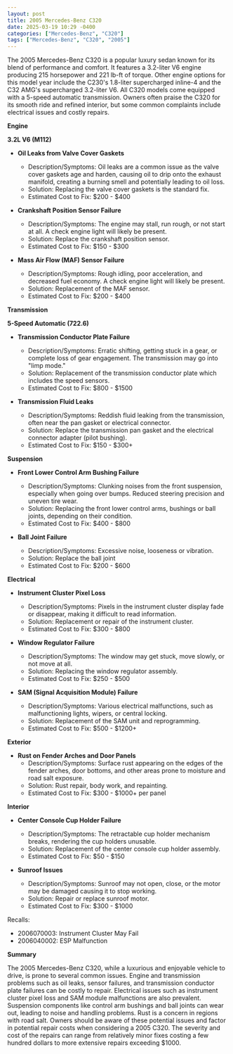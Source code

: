 ```yaml
---
layout: post
title: 2005 Mercedes-Benz C320
date: 2025-03-19 10:29 -0400
categories: ["Mercedes-Benz", "C320"]
tags: ["Mercedes-Benz", "C320", "2005"]
---
```

The 2005 Mercedes-Benz C320 is a popular luxury sedan known for its blend of performance and comfort. It features a 3.2-liter V6 engine producing 215 horsepower and 221 lb-ft of torque. Other engine options for this model year include the C230's 1.8-liter supercharged inline-4 and the C32 AMG's supercharged 3.2-liter V6. All C320 models come equipped with a 5-speed automatic transmission. Owners often praise the C320 for its smooth ride and refined interior, but some common complaints include electrical issues and costly repairs.

**Engine**

**3.2L V6 (M112)**

*   **Oil Leaks from Valve Cover Gaskets**
    *   Description/Symptoms: Oil leaks are a common issue as the valve cover gaskets age and harden, causing oil to drip onto the exhaust manifold, creating a burning smell and potentially leading to oil loss.
    *   Solution: Replacing the valve cover gaskets is the standard fix.
    *   Estimated Cost to Fix: $200 - $400

*   **Crankshaft Position Sensor Failure**
    *   Description/Symptoms: The engine may stall, run rough, or not start at all. A check engine light will likely be present.
    *   Solution: Replace the crankshaft position sensor.
    *   Estimated Cost to Fix: $150 - $300

*   **Mass Air Flow (MAF) Sensor Failure**
    *   Description/Symptoms: Rough idling, poor acceleration, and decreased fuel economy. A check engine light will likely be present.
    *   Solution: Replacement of the MAF sensor.
    *   Estimated Cost to Fix: $200 - $400

**Transmission**

**5-Speed Automatic (722.6)**

*   **Transmission Conductor Plate Failure**
    *   Description/Symptoms: Erratic shifting, getting stuck in a gear, or complete loss of gear engagement. The transmission may go into "limp mode."
    *   Solution: Replacement of the transmission conductor plate which includes the speed sensors.
    *   Estimated Cost to Fix: $800 - $1500

*   **Transmission Fluid Leaks**
    *   Description/Symptoms: Reddish fluid leaking from the transmission, often near the pan gasket or electrical connector.
    *   Solution: Replace the transmission pan gasket and the electrical connector adapter (pilot bushing).
    *   Estimated Cost to Fix: $150 - $300+

**Suspension**

*   **Front Lower Control Arm Bushing Failure**
    *   Description/Symptoms: Clunking noises from the front suspension, especially when going over bumps. Reduced steering precision and uneven tire wear.
    *   Solution: Replacing the front lower control arms, bushings or ball joints, depending on their condition.
    *   Estimated Cost to Fix: $400 - $800

*   **Ball Joint Failure**
    *   Description/Symptoms: Excessive noise, looseness or vibration.
    *   Solution: Replace the ball joint
    *   Estimated Cost to Fix: $200 - $600

**Electrical**

*   **Instrument Cluster Pixel Loss**
    *   Description/Symptoms: Pixels in the instrument cluster display fade or disappear, making it difficult to read information.
    *   Solution: Replacement or repair of the instrument cluster.
    *   Estimated Cost to Fix: $300 - $800

*   **Window Regulator Failure**
    *   Description/Symptoms: The window may get stuck, move slowly, or not move at all.
    *   Solution: Replacing the window regulator assembly.
    *   Estimated Cost to Fix: $250 - $500

*   **SAM (Signal Acquisition Module) Failure**
    *   Description/Symptoms: Various electrical malfunctions, such as malfunctioning lights, wipers, or central locking.
    *   Solution: Replacement of the SAM unit and reprogramming.
    *   Estimated Cost to Fix: $500 - $1200+

**Exterior**

*   **Rust on Fender Arches and Door Panels**
    *   Description/Symptoms: Surface rust appearing on the edges of the fender arches, door bottoms, and other areas prone to moisture and road salt exposure.
    *   Solution: Rust repair, body work, and repainting.
    *   Estimated Cost to Fix: $300 - $1000+ per panel

**Interior**

*   **Center Console Cup Holder Failure**
    *   Description/Symptoms: The retractable cup holder mechanism breaks, rendering the cup holders unusable.
    *   Solution: Replacement of the center console cup holder assembly.
    *   Estimated Cost to Fix: $50 - $150

*   **Sunroof Issues**
    *   Description/Symptoms: Sunroof may not open, close, or the motor may be damaged causing it to stop working.
    *   Solution: Repair or replace sunroof motor.
    *   Estimated Cost to Fix: $300 - $1000

Recalls:
*   2006070003: Instrument Cluster May Fail
*   2006040002: ESP Malfunction

**Summary**

The 2005 Mercedes-Benz C320, while a luxurious and enjoyable vehicle to drive, is prone to several common issues. Engine and transmission problems such as oil leaks, sensor failures, and transmission conductor plate failures can be costly to repair. Electrical issues such as instrument cluster pixel loss and SAM module malfunctions are also prevalent. Suspension components like control arm bushings and ball joints can wear out, leading to noise and handling problems. Rust is a concern in regions with road salt. Owners should be aware of these potential issues and factor in potential repair costs when considering a 2005 C320. The severity and cost of the repairs can range from relatively minor fixes costing a few hundred dollars to more extensive repairs exceeding $1000.

